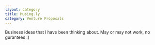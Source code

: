 ```yaml
---
layout: category
title: Musing.ly
category: Venture Proposals
---
```


Business ideas that I have been thinking about. May or may not work, no gurantees :)
